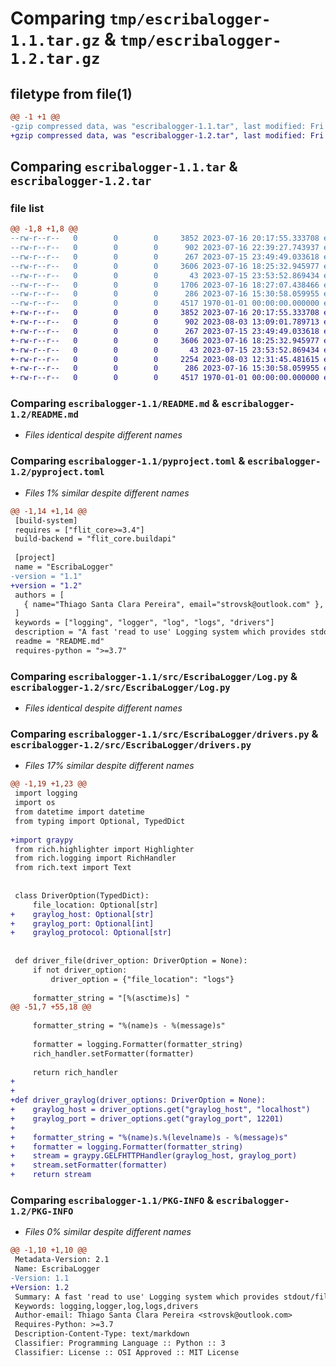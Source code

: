 # Comparing `tmp/escribalogger-1.1.tar.gz` & `tmp/escribalogger-1.2.tar.gz`

## filetype from file(1)

```diff
@@ -1 +1 @@
-gzip compressed data, was "escribalogger-1.1.tar", last modified: Fri Jan  1 00:00:00 2016, max compression
+gzip compressed data, was "escribalogger-1.2.tar", last modified: Fri Jan  1 00:00:00 2016, max compression
```

## Comparing `escribalogger-1.1.tar` & `escribalogger-1.2.tar`

### file list

```diff
@@ -1,8 +1,8 @@
--rw-r--r--   0        0        0     3852 2023-07-16 20:17:55.333708 escribalogger-1.1/README.md
--rw-r--r--   0        0        0      902 2023-07-16 22:39:27.743937 escribalogger-1.1/pyproject.toml
--rw-r--r--   0        0        0      267 2023-07-15 23:49:49.033618 escribalogger-1.1/src/EscribaLogger/DPSingleton.py
--rw-r--r--   0        0        0     3606 2023-07-16 18:25:32.945977 escribalogger-1.1/src/EscribaLogger/Log.py
--rw-r--r--   0        0        0       43 2023-07-15 23:53:52.869434 escribalogger-1.1/src/EscribaLogger/__init__.py
--rw-r--r--   0        0        0     1706 2023-07-16 18:27:07.438466 escribalogger-1.1/src/EscribaLogger/drivers.py
--rw-r--r--   0        0        0      286 2023-07-16 15:30:58.059955 escribalogger-1.1/src/EscribaLogger/process_extra_context.py
--rw-r--r--   0        0        0     4517 1970-01-01 00:00:00.000000 escribalogger-1.1/PKG-INFO
+-rw-r--r--   0        0        0     3852 2023-07-16 20:17:55.333708 escribalogger-1.2/README.md
+-rw-r--r--   0        0        0      902 2023-08-03 13:09:01.789713 escribalogger-1.2/pyproject.toml
+-rw-r--r--   0        0        0      267 2023-07-15 23:49:49.033618 escribalogger-1.2/src/EscribaLogger/DPSingleton.py
+-rw-r--r--   0        0        0     3606 2023-07-16 18:25:32.945977 escribalogger-1.2/src/EscribaLogger/Log.py
+-rw-r--r--   0        0        0       43 2023-07-15 23:53:52.869434 escribalogger-1.2/src/EscribaLogger/__init__.py
+-rw-r--r--   0        0        0     2254 2023-08-03 12:31:45.481615 escribalogger-1.2/src/EscribaLogger/drivers.py
+-rw-r--r--   0        0        0      286 2023-07-16 15:30:58.059955 escribalogger-1.2/src/EscribaLogger/process_extra_context.py
+-rw-r--r--   0        0        0     4517 1970-01-01 00:00:00.000000 escribalogger-1.2/PKG-INFO
```

### Comparing `escribalogger-1.1/README.md` & `escribalogger-1.2/README.md`

 * *Files identical despite different names*

### Comparing `escribalogger-1.1/pyproject.toml` & `escribalogger-1.2/pyproject.toml`

 * *Files 1% similar despite different names*

```diff
@@ -1,14 +1,14 @@
 [build-system]
 requires = ["flit_core>=3.4"]
 build-backend = "flit_core.buildapi"
 
 [project]
 name = "EscribaLogger"
-version = "1.1"
+version = "1.2"
 authors = [
   { name="Thiago Santa Clara Pereira", email="strovsk@outlook.com" },
 ]
 keywords = ["logging", "logger", "log", "logs", "drivers"]
 description = "A fast 'read to use' Logging system which provides stdout/file/custom stream with easy syntax and operation. It's a very simple approach of Laravel drivers sorts, by the way, handlers ands drivers are both the same"
 readme = "README.md"
 requires-python = ">=3.7"
```

### Comparing `escribalogger-1.1/src/EscribaLogger/Log.py` & `escribalogger-1.2/src/EscribaLogger/Log.py`

 * *Files identical despite different names*

### Comparing `escribalogger-1.1/src/EscribaLogger/drivers.py` & `escribalogger-1.2/src/EscribaLogger/drivers.py`

 * *Files 17% similar despite different names*

```diff
@@ -1,19 +1,23 @@
 import logging
 import os
 from datetime import datetime
 from typing import Optional, TypedDict
 
+import graypy
 from rich.highlighter import Highlighter
 from rich.logging import RichHandler
 from rich.text import Text
 
 
 class DriverOption(TypedDict):
     file_location: Optional[str]
+    graylog_host: Optional[str]
+    graylog_port: Optional[int]
+    graylog_protocol: Optional[str]
 
 
 def driver_file(driver_option: DriverOption = None):
     if not driver_option:
         driver_option = {"file_location": "logs"}
 
     formatter_string = "[%(asctime)s] "
@@ -51,7 +55,18 @@
 
     formatter_string = "%(name)s - %(message)s"
 
     formatter = logging.Formatter(formatter_string)
     rich_handler.setFormatter(formatter)
 
     return rich_handler
+
+
+def driver_graylog(driver_options: DriverOption = None):
+    graylog_host = driver_options.get("graylog_host", "localhost")
+    graylog_port = driver_options.get("graylog_port", 12201)
+
+    formatter_string = "%(name)s.%(levelname)s - %(message)s"
+    formatter = logging.Formatter(formatter_string)
+    stream = graypy.GELFHTTPHandler(graylog_host, graylog_port)
+    stream.setFormatter(formatter)
+    return stream
```

### Comparing `escribalogger-1.1/PKG-INFO` & `escribalogger-1.2/PKG-INFO`

 * *Files 0% similar despite different names*

```diff
@@ -1,10 +1,10 @@
 Metadata-Version: 2.1
 Name: EscribaLogger
-Version: 1.1
+Version: 1.2
 Summary: A fast 'read to use' Logging system which provides stdout/file/custom stream with easy syntax and operation. It's a very simple approach of Laravel drivers sorts, by the way, handlers ands drivers are both the same
 Keywords: logging,logger,log,logs,drivers
 Author-email: Thiago Santa Clara Pereira <strovsk@outlook.com>
 Requires-Python: >=3.7
 Description-Content-Type: text/markdown
 Classifier: Programming Language :: Python :: 3
 Classifier: License :: OSI Approved :: MIT License
```

